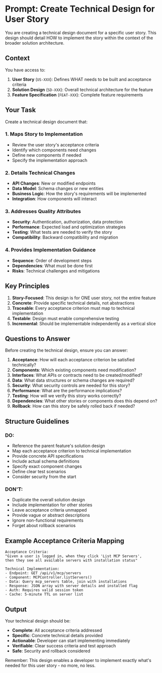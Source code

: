 # Prompt: Create Technical Design for User Story

You are creating a technical design document for a specific user story. This design should detail HOW to implement the story within the context of the broader solution architecture.

## Context

You have access to:
1. **User Story** (`US-XXX`): Defines WHAT needs to be built and acceptance criteria
2. **Solution Design** (`SD-XXX`): Overall technical architecture for the feature
3. **Feature Specification** (`FEAT-XXX`): Complete feature requirements

## Your Task

Create a technical design document that:

### 1. Maps Story to Implementation
- Review the user story's acceptance criteria
- Identify which components need changes
- Define new components if needed
- Specify the implementation approach

### 2. Details Technical Changes
- **API Changes**: New or modified endpoints
- **Data Model**: Schema changes or new entities
- **Business Logic**: How the story's requirements will be implemented
- **Integration**: How components will interact

### 3. Addresses Quality Attributes
- **Security**: Authentication, authorization, data protection
- **Performance**: Expected load and optimization strategies
- **Testing**: What tests are needed to verify the story
- **Compatibility**: Backward compatibility and migration

### 4. Provides Implementation Guidance
- **Sequence**: Order of development steps
- **Dependencies**: What must be done first
- **Risks**: Technical challenges and mitigations

## Key Principles

1. **Story-Focused**: This design is for ONE user story, not the entire feature
2. **Concrete**: Provide specific technical details, not abstractions
3. **Traceable**: Every acceptance criterion must map to technical implementation
4. **Testable**: Design must enable comprehensive testing
5. **Incremental**: Should be implementable independently as a vertical slice

## Questions to Answer

Before creating the technical design, ensure you can answer:

1. **Acceptance**: How will each acceptance criterion be satisfied technically?
2. **Components**: Which existing components need modification?
3. **Interfaces**: What APIs or contracts need to be created/modified?
4. **Data**: What data structures or schema changes are required?
5. **Security**: What security controls are needed for this story?
6. **Performance**: What are the performance implications?
7. **Testing**: How will we verify this story works correctly?
8. **Dependencies**: What other stories or components does this depend on?
9. **Rollback**: How can this story be safely rolled back if needed?

## Structure Guidelines

### DO:
- Reference the parent feature's solution design
- Map each acceptance criterion to technical implementation
- Provide concrete API specifications
- Include actual schema definitions
- Specify exact component changes
- Define clear test scenarios
- Consider security from the start

### DON'T:
- Duplicate the overall solution design
- Include implementation for other stories
- Leave acceptance criteria unmapped
- Provide vague or abstract descriptions
- Ignore non-functional requirements
- Forget about rollback scenarios

## Example Acceptance Criteria Mapping

```
Acceptance Criteria:
"Given a user is logged in, when they click 'List MCP Servers',
then they see all available servers with installation status"

Technical Implementation:
- Endpoint: GET /api/v1/mcp/servers
- Component: MCPController.listServers()
- Data: Query mcp_servers table, join with installations
- Response: JSON array with server details and installed flag
- Auth: Requires valid session token
- Cache: 5-minute TTL on server list
```

## Output

Your technical design should be:
- **Complete**: All acceptance criteria addressed
- **Specific**: Concrete technical details provided
- **Actionable**: Developer can start implementing immediately
- **Verifiable**: Clear success criteria and test approach
- **Safe**: Security and rollback considered

Remember: This design enables a developer to implement exactly what's needed for this user story - no more, no less.